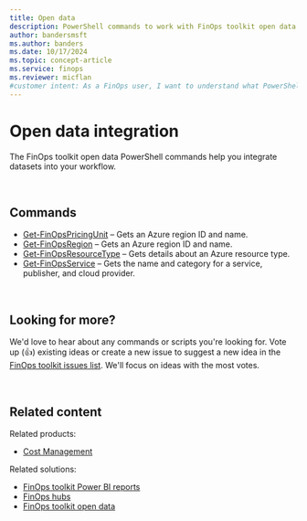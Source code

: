 ```yaml
---
title: Open data
description: PowerShell commands to work with FinOps toolkit open data.
author: bandersmsft
ms.author: banders
ms.date: 10/17/2024
ms.topic: concept-article
ms.service: finops
ms.reviewer: micflan
#customer intent: As a FinOps user, I want to understand what PowerShell commands are available to leverage FinOps open data in the FinOpsToolkit module.
---
```


<!-- markdownlint-disable-next-line MD025 -->
# Open data integration

The FinOps toolkit open data PowerShell commands help you integrate datasets into your workflow.

<br>

## Commands

- [Get-FinOpsPricingUnit](Get-FinOpsPricingUnit.md) – Gets an Azure region ID and name.
- [Get-FinOpsRegion](Get-FinOpsRegion.md) – Gets an Azure region ID and name.
- [Get-FinOpsResourceType](Get-FinOpsResourceType.md) – Gets details about an Azure resource type.
- [Get-FinOpsService](Get-FinOpsService.md) – Gets the name and category for a service, publisher, and cloud provider.

<br>

## Looking for more?

We'd love to hear about any commands or scripts you're looking for. Vote up (👍) existing ideas or create a new issue to suggest a new idea in the [FinOps toolkit issues list](https://aka.ms/ftk/ideas). We'll focus on ideas with the most votes.

<br>

## Related content

Related products:

- [Cost Management](/azure/cost-management-billing/costs/)

Related solutions:

- [FinOps toolkit Power BI reports](../power-bi/reports.md)
- [FinOps hubs](../hubs/finops-hubs-overview.md)
- [FinOps toolkit open data](../open-data.md)

<br>
